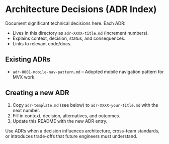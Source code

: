 # Architecture Decisions (ADR Index)

Document significant technical decisions here. Each ADR:
- Lives in this directory as `adr-XXXX-title.md` (increment numbers).
- Explains context, decision, status, and consequences.
- Links to relevant code/docs.

## Existing ADRs
- `adr-0001-mobile-nav-pattern.md` – Adopted mobile navigation pattern for MVX work.

## Creating a new ADR
1. Copy `adr-template.md` (see below) to `adr-XXXX-your-title.md` with the next number.
2. Fill in context, decision, alternatives, and outcomes.
3. Update this README with the new ADR entry.

Use ADRs when a decision influences architecture, cross-team standards, or introduces trade-offs that future engineers must understand.
